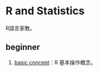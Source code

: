 # R and Statistics
R語言家教。

## beginner
1. [basic concept](https://github.com/hakunamatata-ok/Rtutor/tree/main/beginner/1.basic_concpet)：R 基本操作概念。
